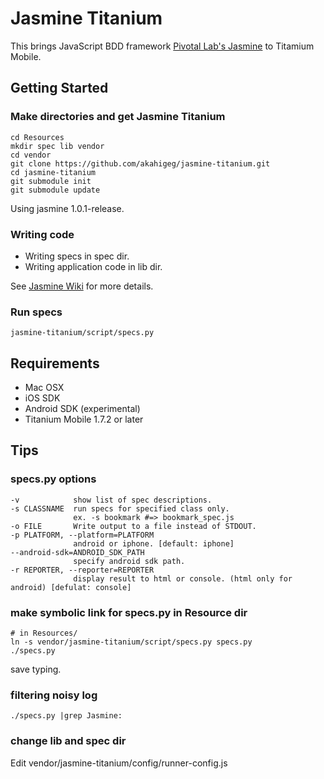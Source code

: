 Jasmine Titanium
===============

This brings JavaScript BDD framework [Pivotal Lab's Jasmine](http://github.com/pivotal/jasmine) to Titamium Mobile.

Getting Started
---------------

### Make directories and get Jasmine Titanium

    cd Resources
    mkdir spec lib vendor
    cd vendor
    git clone https://github.com/akahigeg/jasmine-titanium.git
    cd jasmine-titanium
    git submodule init
    git submodule update

Using jasmine 1.0.1-release.

### Writing code

* Writing specs in spec dir.
* Writing application code in lib dir.

See [Jasmine Wiki](http://pivotal.github.com/jasmine/) for more details.

### Run specs

    jasmine-titanium/script/specs.py

Requirements
------------

* Mac OSX
* iOS SDK
* Android SDK (experimental)
* Titanium Mobile 1.7.2 or later

Tips
----

### specs.py options

    -v            show list of spec descriptions.
    -s CLASSNAME  run specs for specified class only.
                  ex. -s bookmark #=> bookmark_spec.js
    -o FILE       Write output to a file instead of STDOUT.
    -p PLATFORM, --platform=PLATFORM
                  android or iphone. [default: iphone]
    --android-sdk=ANDROID_SDK_PATH
                  specify android sdk path.                 
    -r REPORTER, --reporter=REPORTER
                  display result to html or console. (html only for android) [defulat: console]

### make symbolic link for specs.py in Resource dir

    # in Resources/
    ln -s vendor/jasmine-titanium/script/specs.py specs.py
    ./specs.py

save typing.

### filtering noisy log

    ./specs.py |grep Jasmine:

### change lib and spec dir

Edit vendor/jasmine-titanium/config/runner-config.js
